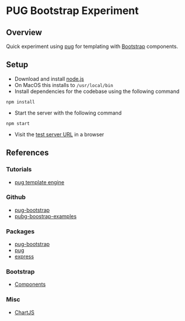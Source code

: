 # PUG Bootstrap Experiment

## Overview

Quick experiment using [pug]() for templating with 
[Bootstrap]() components.


## Setup

* Download and install [node.js](https://nodejs.org/en/download/)
* On MacOS this installs to `/usr/local/bin`
* Install dependencies for the codebase using the following command

```
npm install
```

* Start the server with the following command

```
npm start
```

* Visit the [test server URL](http://localhost:3000) in a browser



## References

### Tutorials

* [pug template engine](https://codeburst.io/getting-started-with-pug-template-engine-e49cfa291e33)

### Github

* [pug-bootstrap](https://github.com/mike-goodwin/pug-bootstrap)
* [pubg-boostrap-examples](https://github.com/timReynolds/pug-bootstrap-examples)

### Packages

* [pug-bootstrap](https://www.npmjs.com/package/pug-bootstrap)
* [pug](https://www.npmjs.com/package/pug)
* [express](https://www.npmjs.com/package/express)

### Bootstrap

* [Components](https://getbootstrap.com/2.3.2/components.html#navbar)

### Misc

* [ChartJS](https://www.chartjs.org/samples/latest/charts/line/multi-axis.html)

